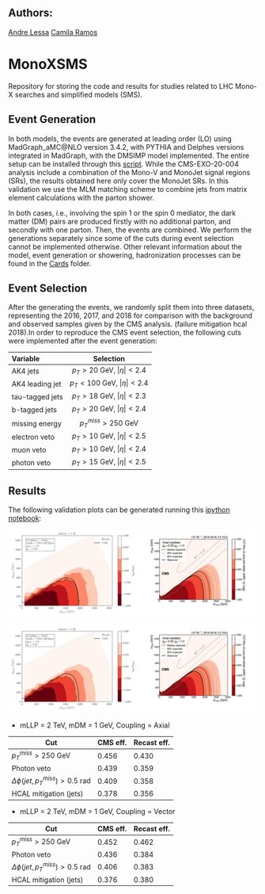 ## Authors: ##
[Andre Lessa](mailto:andre.lessa@ufabc.edu.br)
[Camila Ramos](mailto:ramos.camila@aluno.ufabc.edu.br)

# MonoXSMS

Repository for storing the code and results for studies related to LHC Mono-X searches and simplified models (SMS).


## Event Generation ##

In both models, the events are generated at leading order (LO) using MadGraph_aMC@NLO version 3.4.2, with PYTHIA and Delphes versions integrated in MadGraph, with the DMSIMP model implemented. The entire setup can be installed through this [script](../../installer.sh). While the CMS-EXO-20-004 analysis include a combination of the Mono-V and MonoJet signal regions (SRs), the results obtained here only cover the MonoJet SRs. In this validation we use the MLM matching scheme to combine jets from matrix element calculations with the parton shower. 

In both cases, i.e., involving the spin 1 or the spin 0 mediator, the dark matter (DM) pairs are produced firstly with no additional parton, and secondly with one parton. Then, the events are combined. We perform the generations separately since some of the cuts during event selection cannot be implemented otherwise. Other relevant information about the model, event generation or showering, hadronization processes can be found in the [Cards](../../Cards/) folder.

## Event Selection ##

After the generating the events, we randomly split them into three datasets, representing the 2016, 2017, and 2018 for comparison with the background and observed samples given by the CMS analysis. (failure mitigation hcal 2018).In order to reproduce the CMS event selection, the following cuts were implemented after the event generation:

| Variable 	  | 		Selection		|
| :------------- | :---------------------------------: |
|AK4 jets	| $p_{T} > 20$ GeV,  $\|\eta\| < 2.4$  |
|AK4 leading jet| $p_{T} < 100$ GeV, $\|\eta\| < 2.4$ |
|tau-tagged jets| $p_{T} > 18$ GeV, $\|\eta\| < 2.3$  |
|b-tagged jets	| $p_{T} > 20$ GeV, $\|\eta\| < 2.4$  |
|missing energy | $p_{T}^{miss} > 250$ GeV	    |
| electron veto | $p_{T} > 10$ GeV, $\|\eta\| < 2.5$  |
| muon veto     | $p_{T} > 10$ GeV, $\|\eta\| < 2.4$  |
| photon veto   | $p_{T} > 15$ GeV, $\|\eta\| < 2.5$  |






## Results ##

The following validation plots can be generated running this [ipython notebook](../../notebooks/plotValidation-Axial.ipynb):


![Alt text](../../notebooks/cms-exo-20-004-axial.png "Exclusion curve")

![Alt text](../../notebooks/cms-exo-20-004-axial-k1.png?raw=true "Upper limit comparison")


 * mLLP = 2 TeV, mDM = 1 GeV, Coupling = Axial
 
  | Cut         | CMS eff.        | Recast eff.| 
  | ----------------------- | ----------------- | ------------- | 
  | $p_{T}^{miss} > 250$ GeV |      0.456      |   0.430    | 
  |       Photon veto       |      0.439      |   0.359    |
  | $\Delta \phi (jet, p_{T}^{miss}) > 0.5$ rad |      0.409      |   0.358    |
  |   HCAL mitigation (jets)     |    0.378      |   0.356    |
  
  * mLLP = 2 TeV, mDM = 1 GeV, Coupling = Vector
 
  | Cut         | CMS eff.        | Recast eff.| 
  | ----------------------- | ----------------- | ------------- | 
  | $p_{T}^{miss} > 250$ GeV |      0.452      |   0.462    | 
  |       Photon veto       |      0.436      |   0.384    |
  | $\Delta \phi (jet, p_{T}^{miss}) > 0.5$ rad |      0.406      |   0.383    |
  |   HCAL mitigation (jets)     |    0.376      |   0.380    |
